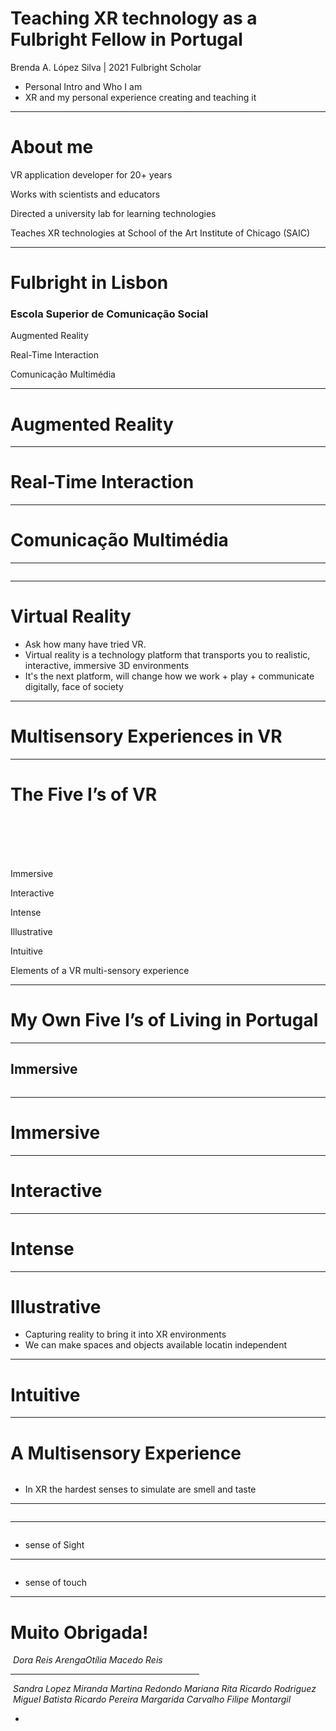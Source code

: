 <!-- .slide: data-background="media/img/F-Lisbon.png" -->

<div class="talk-title">
  <h1>Teaching XR technology as a Fulbright Fellow in Portugal</h1>
  <p class="talk-info">
    Brenda A. López Silva | 2021 Fulbright Scholar 
  </p>
</div>
 
<!-- NOTES -->
- Personal Intro and Who I am
- XR and my personal experience creating and teaching it

------
<!-- .slide: data-background-video="media/video/CAVE2.mp4" data-background-video-loop="true" data-background-video-muted="true" data-state="state--bg-dark" -->
# About me
<div class="slide__boilerplate">

<p>VR application developer for 20+ years</p>
<p>Works with scientists and educators</p>
<p>Directed a university lab for learning technologies</p>
<p>Teaches XR technologies at School of the Art Institute of Chicago (SAIC)</p>
</div>

------
<!-- .slide: data-background="media/img/escs.jpg" -->
# Fulbright in Lisbon
### Escola Superior de Comunicação Social

<div class="slide__boilerplate">
  <p>Augmented Reality</p>
  <p>Real-Time Interaction</p>
  <p>Comunicação Multimédia</p>
</div>

---
# Augmented Reality 

<!-- .element: class="stretch" -->

<!-- .slide: data-background-video="media/video/escs-ar.mp4" data-background-video-loop="true" data-background-video-muted="true" data-state="state--bg-dark" -->

---
<!-- .slide: data-background-video="media/video/VR-ESCS-demo.mp4" data-background-video-loop="true" data-background-video-muted="true" data-state="state--bg-dark" -->
# Real-Time Interaction

<!-- .element: class="stretch" -->
---

<!-- .slide: data-background-video="media/video/ComunicacaoMultimedia.mp4" data-background-video-loop="true" data-background-video-muted="true" data-state="state--bg-dark" -->
# Comunicação Multimédia

<!-- .element: class="stretch" -->
---

<div class="image-row">
  <div><img data-src="media/img/google-cardboard.png"></div>
  <div><img data-src="media/img/oculusquest2.png"></div>
  <div><img data-src="media/img/htc-vive.png"></div>
</div>

<div class="image-row">
  <div><img data-src="media/img/aframe-logo-scene.png"></div>
  <div><img data-src="media/img/hubs-mozilla-logo.png"></div>
  <div><img data-src="media/img/unity3d-logo.png"></div>
</div>

------

# Virtual Reality

<!-- .element: class="stretch" -->

<!-- .slide: data-background-video="media/video/virtualreality.mp4" data-background-video-loop="true" data-background-video-muted="true" data-state="state--bg-dark" -->

<!-- NOTES -->
- Ask how many have tried VR.
- Virtual reality is a technology platform that transports you to realistic, interactive, immersive 3D environments
- It's the next platform, will change how we work + play + communicate digitally, face of society

---
<!-- .slide: data-background="media/img/brain.jpg" -->
# Multisensory Experiences in VR
<!-- .element: class="stretch" -->

---
<!-- .slide: data-background="media/img/CAVE2-Antarctica.jpg" -->
# The Five I’s of VR
<br><br><br><br>

<div class="slide__boilerplate">
  <p>Immersive</p>
  <p>Interactive</p>
  <p>Intense</p>
  <p>Illustrative</p>
  <p>Intuitive</p>
</div>




<!-- NOTES -->
Elements of a VR multi-sensory experience

------
<!-- .slide: data-background-color="#333" -->
# My Own Five I’s of Living in Portugal


---
<!-- .slide: data-background-color="#333" -->
## Immersive

<!-- .element: class="stretch" -->

<div class="image-row">
  <div>
    <img data-src="media/img/vespas.png">
  </div>
  <div>
    <img data-src="media/img/vespa-mirror.png">
  </div>
  <div>
    <img data-src="media/img/vespa-fix.jpg">
  </div>
</div>

---
<!-- .slide: data-background="media/img/vespa-tour.gif" -->
# Immersive 

<!-- .element: class="stretch" -->
---

<!-- .slide: data-background-video="media/video/Cabeca-Portugal.mp4" data-background-video-loop="true" data-background-video-muted="true" data-state="state--bg-dark" -->

# Interactive

<!-- .element: class="stretch" -->

---

<!-- .element: class="stretch" -->

# Intense

<!-- .slide: data-background-video="media/video/Azores-earth.mp4" data-background-video-loop="true" data-background-video-muted="true" data-state="state--bg-dark" -->

---
# Illustrative

<div class="stretch" data-aframe-scene="scenes/azores1.html"></div>

<!-- NOTES -->
- Capturing reality to bring it into XR environments
- We can make spaces and objects available locatin independent

---
<!-- .slide: data-background-color="#333" -->
<div class="stretch">

# Intuitive 
<!-- .slide: data-background-video="media/video/intuitive-azores.mp4" data-background-video-loop="true" data-background-video-muted="true" data-state="state--bg-dark" -->

------
# A Multisensory Experience

<div class="image-row">
  <div><img data-src="media/img/food-imprensa.jpg"></div>
  <div><img data-src="media/img/food-fish.jpg"></div>
  <div><img data-src="media/img/food-amago.jpg"></div>
</div>


<!-- NOTES -->
- In XR the hardest senses to simulate are smell and taste

---

<div class="image-row">
  <div><img data-src="media/img/Sound_comes_alive.jpg"></div>
  <div><img data-src="media/img/fado.png"></div>
</div>

---

<div class="image-row">
  <div><img data-src="media/img/vr-sound.jpg"></div>
  <div><img data-src="media/img/lagoa-do-fogo.jpg"></div>
</div>

<!-- NOTES -->
- sense of Sight

---


<div class="image-row">
  <div><img data-src="media/img/sense-experience.jpg"></div>
  <div><img data-src="media/img/sense-touch-design-compressor.jpg"></div>
</div>


<!-- NOTES -->
- sense of touch

------
# Muito Obrigada!

<div class="captioned-image-row">
  <div>
    <img data-src="media/img/logo-Fulbright.png">
    <i>Dora Reis Arenga</i><i>Otília Macedo Reis</i>
    <hr style="width:60%">
    <i></i><i></i><i></i><i></i><i></i><i></i>
    

  </div>
  <div>
    <img data-src="media/img/logo-escs.png">
    <i>Sandra Lopez Miranda</i>
    <i>Martina Redondo</i>
    <i>Mariana Rita</i>
    <i>Ricardo Rodriguez</i>
  </div>
  <div>
    <img data-src="media/img/logo-escs.png">
    <i>Miguel Batista</i>
    <i>Ricardo Pereira</i>
    <i>Margarida Carvalho</i>
    <i>Filipe Montargil</i>
  </div>
</div>

<!-- NOTES -->
- 